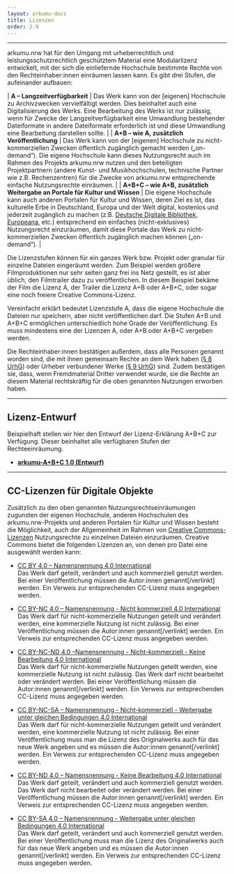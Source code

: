 ```yaml
---
layout: arkumu-docs
title: Lizenzen
order: 2.9
---
```


---

arkumu.nrw hat für den Umgang mit urheberrechtlich und leistungsschutzrechtlich geschütztem Material eine Modularlizenz entwickelt, mit der sich die einliefernde Hochschule bestimmte Rechte von den Rechteinhaber:innen einräumen lassen kann. Es gibt drei Stufen, die aufeinander aufbauen:

| **A – Langzeitverfügbarkeit** | Das Werk kann von der [eigenen] Hochschule zu Archivzwecken vervielfältigt werden. Dies beinhaltet auch eine Digitalisierung des Werks. Eine Bearbeitung des Werks ist nur zulässig, wenn für Zwecke der Langzeitverfügbarkeit eine Umwandlung bestehender Dateiformate in andere Dateiformate erforderlich ist und diese Umwandlung eine Bearbeitung darstellen sollte. |
| **A+B – wie A, zusätzlich Veröffentlichung** | Das Werk kann von der [eigenen] Hochschule zu nicht-kommerziellen Zwecken öffentlich zugänglich gemacht werden („on-demand“). Die eigene Hochschule kann dieses Nutzungsrecht auch im Rahmen des Projekts arkumu.nrw nutzen und den beteiligten Projektpartnern (andere Kunst- und Musikhochschulen, technische Partner wie z.B. Rechenzentren) für die Zwecke von arkumu.nrw entsprechende einfache Nutzungsrechte einräumen. |
| **A+B+C – wie A+B, zusätzlich Weitergabe an Portale für Kultur und Wissen** | Die eigene Hochschule kann auch anderen Portalen für Kultur und Wissen, deren Ziel es ist, das kulturelle Erbe in Deutschland, Europa und der Welt digital, kostenlos und jederzeit zugänglich zu machen (z.B. [Deutsche Digitale Bibliothek](https://www.deutsche-digitale-bibliothek.de/), [Europeana](https://www.europeana.eu/de), etc.) entsprechend ein einfaches (nicht-exklusives) Nutzungsrecht einzuräumen, damit diese Portale das Werk zu nicht-kommerziellen Zwecken öffentlich zugänglich machen können („on-demand“). |

Die Lizenzstufen können für ein ganzes Werk bzw. Projekt oder granular für einzelne Dateien eingeräumt werden. Zum Beispiel werden größere Filmproduktionen nur sehr selten ganz frei ins Netz gestellt, es ist aber üblich, den Filmtrailer dazu zu veröffentlichen. In diesem Beispiel bekäme der Film die Lizenz A, der Trailer die Lizenz A+B oder A+B+C, oder sogar eine noch freiere Creative Commons-Lizenz.

Vereinfacht erklärt bedeutet Lizenzstufe A, dass die eigene Hochschule die Dateien nur speichern, aber nicht veröffentlichen darf. Die Stufen A+B und A+B+C ermöglichen unterschiedlich hohe Grade der Veröffentlichung. Es muss mindestens eine der Lizenzen A, oder A+B oder A+B+C vergeben werden. 

Die Rechteinhaber:innen bestätigen außerdem, dass alle Personen genannt worden sind, die mit ihnen gemeinsam Rechte an dem Werk haben ([§ 8 UrhG](https://www.gesetze-im-internet.de/urhg/__8.html)) oder Urheber verbundener Werke ([§ 9 UrhG](https://www.gesetze-im-internet.de/urhg/__9.html)) sind. Zudem bestätigen sie, dass, wenn Fremdmaterial Dritter verwendet wurde, sie die Rechte an diesem Material rechtskräftig für die oben genannten Nutzungen erworben haben. 

----

## Lizenz-Entwurf

Beispielhaft stellen wir hier den Entwurf der Lizenz-Erklärung A+B+C zur Verfügung. Dieser beinhaltet alle verfügbaren Stufen der Rechteeinräumung. 

* [**arkumu-A+B+C 1.0 (Entwurf)**](/ressourcen/lizenzen/arkumu-a+b+c-1.0-entwurf)

----

## CC-Lizenzen für Digitale Objekte


Zusätzlich zu den oben genannten Nutzungsrechtseinräumungen zugunsten der eigenen Hochschule, anderen Hochschulen des arkumu.nrw-Projekts und anderen Portalen für Kultur und Wissen besteht die Möglichkeit, auch der Allgemeinheit im Rahmen von [Creative Commons-Lizenzen](https://creativecommons.org/) Nutzungsrechte zu  einzelnen Dateien einzuräumen. Creative Commons bietet die folgenden Lizenzen an, von denen pro Datei eine ausgewählt werden kann:

  * [CC BY 4.0 – Namensnennung 4.0 International](https://creativecommons.org/licenses/by/4.0/deed.de)\
  Das Werk darf geteilt, verändert und auch kommerziell genutzt werden.  Bei einer Veröffentlichung müssen die Autor:innen genannt[/verlinkt] werden. Ein Verweis zur entsprechenden CC-Lizenz muss angegeben werden.

  * [CC BY-NC 4.0 – Namensnennung - Nicht kommerziell 4.0 International](https://creativecommons.org/licenses/by-nc/4.0/deed.de)\
  Das Werk darf für nicht-kommerzielle Nutzungen geteilt und  verändert werden, eine kommerzielle Nutzung ist nicht zulässig.  Bei einer Veröffentlichung müssen die Autor:innen genannt[/verlinkt] werden. Ein Verweis zur entsprechenden CC-Lizenz muss angegeben werden.

   * [CC BY-NC-ND 4.0 –Namensnennung - Nicht-kommerziell - Keine Bearbeitung 4.0 International](https://creativecommons.org/licenses/by-nc-nd/4.0/deed.de)\
  Das Werk darf für nicht-kommerzielle Nutzungen geteilt werden, eine kommerzielle Nutzung ist nicht zulässig.  Das Werk darf nicht bearbeitet oder verändert werden. Bei einer Veröffentlichung müssen die Autor:innen genannt[/verlinkt] werden. Ein Verweis zur entsprechenden CC-Lizenz muss angegeben werden.

  * [CC BY-NC-SA – Namensnennung - Nicht-kommerziell - Weitergabe unter gleichen Bedingungen 4.0 International](https://creativecommons.org/licenses/by-nc-sa/4.0/deed.de)\
Das Werk darf für nicht-kommerzielle Nutzungen geteilt und  verändert werden, eine kommerzielle Nutzung ist nicht zulässig.  Bei einer Veröffentlichung muss man die Lizenz des Originalwerks auch für das neue Werk angeben und es müssen die Autor:innen genannt[/verlinkt] werden. Ein Verweis zur entsprechenden CC-Lizenz muss angegeben werden.

  * [CC BY-ND 4.0 – Namensnennung - Keine Bearbeitung 4.0 International](https://creativecommons.org/licenses/by-nd/4.0/deed.de)\
  Das Werk darf geteilt, verändert und auch kommerziell genutzt werden. Das Werk darf nicht bearbeitet oder verändert werden.  Bei einer Veröffentlichung müssen die Autor:innen genannt[/verlinkt] werden. Ein Verweis zur entsprechenden CC-Lizenz muss angegeben werden.
  
  * [CC BY-SA 4.0 – Namensnennung - Weitergabe unter gleichen Bedingungen 4.0 International](https://creativecommons.org/licenses/by-sa/4.0/deed.de)\
Das Werk darf geteilt, verändert und auch kommerziell genutzt werden.  Bei einer Veröffentlichung muss man die Lizenz des Originalwerks auch für das neue Werk angeben und es müssen die Autor:innen genannt[/verlinkt] werden.  Ein Verweis zur entsprechenden CC-Lizenz muss angegeben werden.